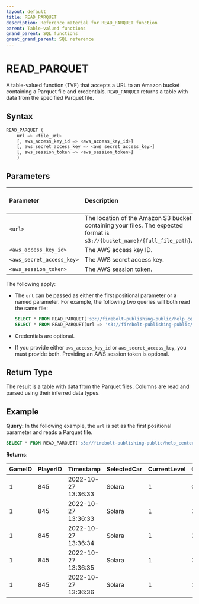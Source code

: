 ```yaml
---
layout: default
title: READ_PARQUET
description: Reference material for READ_PARQUET function
parent: Table-valued functions
grand_parent: SQL functions
great_grand_parent: SQL reference
---
```


# READ_PARQUET

A table-valued function (TVF) that accepts a URL to an Amazon bucket containing a Parquet file and credentials. `READ_PARQUET` returns a table with data from the specified Parquet file.

## Syntax

```sql
READ_PARQUET ( 
    url => <file_url>
    [, aws_access_key_id => <aws_access_key_id>]
    [, aws_secret_access_key => <aws_secret_access_key>]
    [, aws_session_token => <aws_session_token>]
    )
```

## Parameters

| Parameter                     | Description                                                                                      | Supported input types |
|:------------------------------|:-------------------------------------------------------------------------------------------------|:----------------------|
| `<url>`                       | The location of the Amazon S3 bucket containing your files. The expected format is `s3://{bucket_name}/{full_file_path}`.          | `TEXT`                |
| `<aws_access_key_id>`                | The AWS access key ID.                                                                                      | `TEXT`                |
| `<aws_secret_access_key>`            | The AWS secret access key.                                                                                  | `TEXT`                |
| `<aws_session_token>`            | The AWS session token.                                                                                 | `TEXT`                |

The following apply:

* The `url` can be passed as either the first positional parameter or a named parameter. For example, the following two queries will both read the same file:

    ```sql
    SELECT * FROM READ_PARQUET('s3://firebolt-publishing-public/help_center_assets/firebolt_sample_dataset/playstats/TournamentID=92/cc2a2a0b4e8b4fb39abf20a956e7cc3e-0.parquet');
    SELECT * FROM READ_PARQUET(url => 's3://firebolt-publishing-public/help_center_assets/firebolt_sample_dataset/playstats/TournamentID=92/cc2a2a0b4e8b4fb39abf20a956e7cc3e-0.parquet');
    ```

* Credentials are optional. 

* If you provide either `aws_access_key_id` or `aws_secret_access_key`, you must provide both. Providing an AWS session token is optional.

## Return Type

The result is a table with data from the Parquet files. Columns are read and parsed using their inferred data types.

## Example

**Query:**
In the following example, the `url` is set as the first positional parameter and reads a Parquet file.

   ```sql
   SELECT * FROM READ_PARQUET('s3://firebolt-publishing-public/help_center_assets/firebolt_sample_dataset/playstats/TournamentID=92/cc2a2a0b4e8b4fb39abf20a956e7cc3e-0.parquet') LIMIT 5;
```

**Returns**:

| GameID | PlayerID | Timestamp | SelectedCar | CurrentLevel | CurrentSpeed | CurrentPlayTime | CurrentScore | Event | ErrorCode |
|:---------|:---------|:--------------------|:---------|:---------|:---------|:---------|:---------|:---------|:----------|
| 1       | 845     | 2022-10-27 13:36:33| Solara  | 1       | 0       | 0       | 0       | Brake   | NoError  |
| 1       | 845     | 2022-10-27 13:36:33| Solara  | 1       | 339     | 0.9872  | 2       | RightTurn| GraphicsFreeze |
| 1       | 845     | 2022-10-27 13:36:34| Solara  | 1       | 288     | 1.9744  | 20      | Tilt     | NoError  |
| 1       | 845     | 2022-10-27 13:36:35| Solara  | 1       | 260     | 2.9616  | 53      | Block    | TextNotFound |
| 1       | 845     | 2022-10-27 13:36:36| Solara  | 1       | 196     | 3.9488  | 81      | FullSpeed| NoError  |

